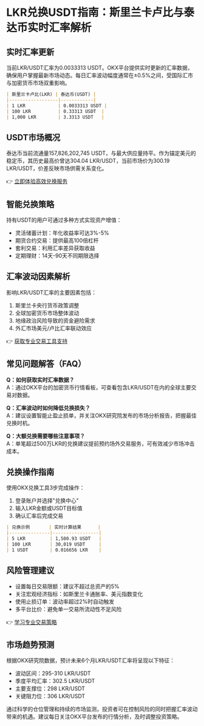 # LKR兑换USDT指南：斯里兰卡卢比与泰达币实时汇率解析

## 实时汇率更新
当前LKR/USDT汇率为0.0033313 USDT。OKX平台提供实时更新的汇率数据，确保用户掌握最新市场动态。每日汇率波动幅度通常在±0.5%之间，受国际汇市与加密货币市场双重影响。

```markdown
| 斯里兰卡卢比(LKR) | 泰达币(USDT) |
|------------------|------------|
| 1 LKR            | 0.0033313 USDT |
| 100 LKR          | 0.33313 USDT  |
| 1,000 LKR        | 3.3313 USDT   |
```

## USDT市场概况
泰达币当前流通量157,826,202,745 USDT，与最大供应量持平。作为锚定美元的稳定币，其历史最高价曾达304.04 LKR/USDT，当前市场价为300.19 LKR/USDT，价差反映市场供需关系变化。

👉 [立即体验高效兑换服务](https://bit.ly/okx_welcome)

## 智能兑换策略
持有USDT的用户可通过多种方式实现资产增值：
- 灵活储蓄计划：年化收益率可达3%-5%
- 期货合约交易：提供最高100倍杠杆
- 套利交易：利用汇率差异获取收益
- 定期理财：14天-90天不同期限选择

## 汇率波动因素解析
影响LKR/USDT汇率的主要因素包括：
1. 斯里兰卡央行货币政策调整
2. 全球加密货币市场整体波动
3. 地缘政治风险导致的资金避险需求
4. 外汇市场美元/卢比汇率联动效应

👉 [获取专业交易工具支持](https://bit.ly/okx_welcome)

## 常见问题解答（FAQ）
**Q：如何获取实时汇率数据？**  
A：通过OKX平台的加密货币行情看板，可查看包含LKR/USDT在内的全球主要交易对数据。

**Q：汇率波动时如何降低兑换损失？**  
A：建议设置智能止盈止损单，并关注OKX研究院发布的市场分析报告，把握最佳兑换时机。

**Q：大额兑换需要哪些注意事项？**  
A：单笔超过500万LKR的兑换建议提前预约场外交易服务，可有效减少市场冲击成本。

## 兑换操作指南
使用OKX兑换工具3步完成操作：
1. 登录账户并选择"兑换中心"
2. 输入LKR金额或USDT目标值
3. 确认汇率后完成交易

```markdown
| 兑换示例       | 实时计算结果      |
|---------------|-----------------|
| 5 LKR         | 1,500.93 USDT   |
| 100 LKR       | 30,019 USDT     |
| 1 USDT        | 0.016656 LKR    |
```

## 风险管理建议
- 设置每日交易限额：建议不超过总资产的5%
- 关注宏观经济指标：如斯里兰卡通胀率、美元指数变化
- 使用止损订单：波动率超过2%时自动触发
- 多平台比价：避免单一交易所流动性不足风险

👉 [学习专业交易策略](https://bit.ly/okx_welcome)

## 市场趋势预测
根据OKX研究院数据，预计未来6个月LKR/USDT汇率将呈现以下特征：
- 波动区间：295-310 LKR/USDT
- 季度平均汇率：302.5 LKR/USDT
- 主要支撑位：298 LKR/USDT
- 关键阻力位：306 LKR/USDT

通过科学的仓位管理和持续的市场监测，投资者可在控制风险的同时把握汇率波动带来的机遇。建议每日关注OKX平台发布的行情分析，及时调整投资策略。